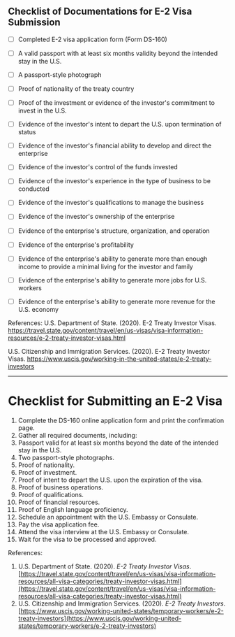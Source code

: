 ## Checklist of Documentations for E-2 Visa Submission

- [ ] Completed E-2 visa application form (Form DS-160)

- [ ]  A valid passport with at least six months validity beyond the intended stay in the U.S.

- [ ]  A passport-style photograph

- [ ]  Proof of nationality of the treaty country

- [ ]  Proof of the investment or evidence of the investor's commitment to invest in the U.S.

- [ ]  Evidence of the investor's intent to depart the U.S. upon termination of status

- [ ]  Evidence of the investor's financial ability to develop and direct the enterprise

- [ ]  Evidence of the investor's control of the funds invested

- [ ]  Evidence of the investor's experience in the type of business to be conducted

- [ ]  Evidence of the investor's qualifications to manage the business

- [ ]  Evidence of the investor's ownership of the enterprise

- [ ]  Evidence of the enterprise's structure, organization, and operation

- [ ]  Evidence of the enterprise's profitability

- [ ]  Evidence of the enterprise's ability to generate more than enough income to provide a minimal living for the investor and family

- [ ]  Evidence of the enterprise's ability to generate more jobs for U.S. workers

- [ ]  Evidence of the enterprise's ability to generate more revenue for the U.S. economy 

References:
U.S. Department of State. (2020). E-2 Treaty Investor Visas. https://travel.state.gov/content/travel/en/us-visas/visa-information-resources/e-2-treaty-investor-visas.html

U.S. Citizenship and Immigration Services. (2020). E-2 Treaty Investor Visas. https://www.uscis.gov/working-in-the-united-states/e-2-treaty-investors

<hr>

# **Checklist for Submitting an E-2 Visa**

1. Complete the DS-160 online application form and print the confirmation page.
2. Gather all required documents, including:
  1. Passport valid for at least six months beyond the date of the intended stay in the U.S.
  2. Two passport-style photographs.
  3. Proof of nationality.
  4. Proof of investment.
  5. Proof of intent to depart the U.S. upon the expiration of the visa.
  6. Proof of business operations.
  7. Proof of qualifications.
  8. Proof of financial resources.
  9. Proof of English language proficiency.
3. Schedule an appointment with the U.S. Embassy or Consulate.
4. Pay the visa application fee.
5. Attend the visa interview at the U.S. Embassy or Consulate.
6. Wait for the visa to be processed and approved.

References:

1. U.S. Department of State. (2020). *E-2 Treaty Investor Visas*. [https://travel.state.gov/content/travel/en/us-visas/visa-information-resources/all-visa-categories/treaty-investor-visas.html](https://travel.state.gov/content/travel/en/us-visas/visa-information-resources/all-visa-categories/treaty-investor-visas.html)
2. U.S. Citizenship and Immigration Services. (2020). *E-2 Treaty Investors*. [https://www.uscis.gov/working-united-states/temporary-workers/e-2-treaty-investors](https://www.uscis.gov/working-united-states/temporary-workers/e-2-treaty-investors)
